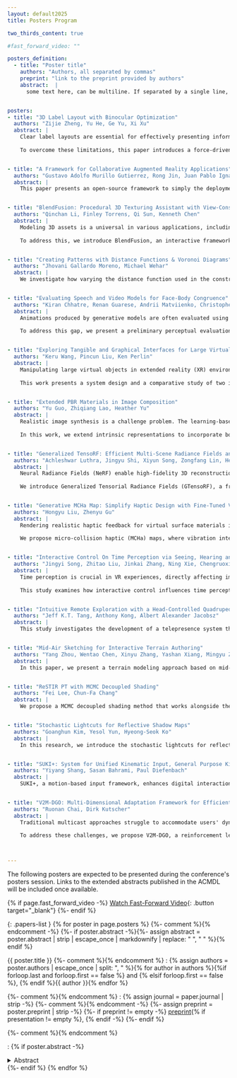 ```yaml
---
layout: default2025
title: Posters Program

two_thirds_content: true

#fast_forward_video: ""

posters_definition:
  - title: "Poster title"
    authors: "Authors, all separated by commas"
    preprint: "link to the preprint provided by authors"
    abstract:  |
      some text here, can be multiline. If separated by a single line, it will be converted to <br>, otherwise it will be converted to separate <p> tags


posters:
- title: "3D Label Layout with Binocular Optimization"
  authors: "Zijie Zheng, Yu He, Ge Yu, Xi Xu"
  abstract: |
    Clear label layouts are essential for effectively presenting information and annotating complex objects in 3D virtual environments. However, conventional methods often fail to address double vision caused by binocular disparity and rely on discrete updates, leading to inconsistent layout quality when the viewpoint shifts.
    
    To overcome these limitations, this paper introduces a force-driven binocular 3D dynamic label layout approach with continuous updates, ensuring real-time adjustments to enhance visual clarity. A user study demonstrates that our method enables faster label reading than baseline approaches, particularly as label density increases.


- title: "A Framework for Collaborative Augmented Reality Applications"
  authors: "Gustavo Adolfo Murillo Gutierrez, Rong Jin, Juan Pablo Ignacio Ramirez Paredes, Uriel Haile Hernández Belmonte"
  abstract: |
    This paper presents an open-source framework to simply the deployment and setup of co-located collaborative Augmented Reality (AR) experiences on mobile devices. It uses a centralized client-server architecture, with a single PC acting as a local server to handle data communication and synchronization across multiple mobile devices. This framework eliminates the reliance on cloud anchor services or third-party platforms that often come with restrictive limitations. The framework's performance was evaluated through a controlled indoor multi-user drawing activity, measuring interaction latency and data applicability under varying data loads.


- title: "BlendFusion: Procedural 3D Texturing Assistant with View-Consistent Generative Models"
  authors: "Qinchan Li, Finley Torrens, Qi Sun, Kenneth Chen"
  abstract: |
    Modeling 3D assets is a universal in various applications, including animation and game development. However, a key challenge lies in the labor-intensive task of 3D texturing, where creators must repeatedly update textures to align with modified geometric shapes on the fly. This iterative workflow makes 3D texturing significantly more cumbersome and less efficient than 2D image painting.
    
    To address this, we introduce BlendFusion, an interactive framework that leverages generative diffusion models to streamline 3D texturing. Unlike existing systems that generate textures from scratch, BlendFusion integrates the procedural nature of texturing by incorporating multi-view projection to guide the generation process, enhancing stylistic alignment with the creator's intent. Experimental results demonstrate the robustness and consistency of BlendFusion across both objective and subjective evaluations.


- title: "Creating Patterns with Distance Functions & Voronoi Diagrams"
  authors: "Jhovani Gallardo Moreno, Michael Wehar"
  abstract: |
    We investigate how varying the distance function used in the construction of Voronoi Diagrams can create unique tilings and repeated patterns. We consider classical distance functions such as Euclidean and Manhattan as well as novel distance functions leading to variants of classical spaces and traditional patterned designs.


- title: "Evaluating Speech and Video Models for Face-Body Congruence"
  authors: "Kiran Chhatre, Renan Guarese, Andrii Matviienko, Christopher Peters"
  abstract: |
    Animations produced by generative models are often evaluated using objective quantitative metrics that do not fully capture perceptual effects in immersive virtual environments.
    
    To address this gap, we present a preliminary perceptual evaluation of generative models for animation generation conducted through a VR-based user study (N=48). Our study investigates how human perception aligns with deep learning–derived metrics, focusing on animation congruency—ensuring that the generated facial expressions and body gestures are both congruent with and synchronous to the driving speech. We evaluated two state-of-the-art generative methods, assessing their ability to produce congruent facial expressions and body gestures. Our findings reveal that such congruency can significantly improve interaction quality. By integrating VR-based perceptual feedback into training pipelines, our work offers a method for creating more engaging virtual characters. 


- title: "Exploring Tangible and Graphical Interfaces for Large Virtual Object Manipulation"
  authors: "Keru Wang, Pincun Liu, Ken Perlin"
  abstract: |
    Manipulating large virtual objects in extended reality (XR) environments poses challenges due to scale, occlusion, and interaction precision.
    
    This work presents a system design and a comparative study of two interfaces for large-object manipulation: a tangible user interface (TUI) using 3D-printed Opti-Tracked miniatures, and a 2D graphical user interface (GUI) minimap. We deployed the system at SIGGRAPH ASIA 2024 with a floor-planning scenario and collected feedback from over 100 participants. Results show that TUI enhances spatial awareness and collaboration, while GUIs support more focused layout planning with greater precision. Our findings highlight trade-offs between tangible and graphical interfaces, suggesting hybrid approaches for improved usability in large-scale XR environment arrangement tasks.


- title: "Extended PBR Materials in Image Composition"
  authors: "Yu Guo, Zhiqiang Lao, Heather Yu"
  abstract: |
    Realistic image synthesis is a challenge problem. The learning-based approach is easy to use but lacks physical consistency, while traditional Physically Based Rendering (PBR) offers high realism but is computationally expensive. Intrinsic representation offers a well-balanced trade-off, decomposing images into fundamental components (intrinsic channels) such as geometry, materials, and illumination for controllable synthesis. However, existing PBR materials struggle with complex surface models, particularly high-specular and transparent surfaces.
    
    In this work, we extend intrinsic representations to incorporate both reflection and transmission properties, enabling the synthesis of transparent materials such as glass and windows. We propose an explicit intrinsic compositing framework that provides deterministic, interpretable image synthesis.


- title: "Generalized TensoRF: Efficient Multi-Scene Radiance Fields and View-Consistent 3D Editing"
  authors: "Achleshwar Luthra, Jingyu Shi, Xiyun Song, Zongfang Lin, Heather Yu"
  abstract: |
    Neural Radiance Fields (NeRF) enable high-fidelity 3D reconstruction but suffer from per-scene optimization and long training times. Tensorial Radiance Fields (TensoRF) improve efficiency but still require per-scene training.
    
    We introduce Generalized Tensorial Radiance Fields (GTensoRF), a framework that learns multiple scenes simultaneously, achieving scalability and efficiency. GTensoRF trains on 100 scenes in 60 minutes on a single GPU, whereas NeRF requires 24+ hours per scene. Additionally, GTensoRF enables view-consistent, semantically meaningful 3D editing through optimized tensor components and density-based resampling. Evaluated on the Photoshapes dataset, GTensoRF significantly improves multi-scene generalization and efficiency over existing methods, including EditNeRF, which requires 48 hours per scene.


- title: "Generative MCHa Map: Simplify Haptic Design with Fine-Tuned Variational Autoencoder"
  authors: "Hongyu Liu, Zhenyu Gu"
  abstract: |
    Rendering realistic haptic feedback for virtual surface materials is a key challenge in haptic interaction. In environments like games, creating haptic feedback that matches visual textures requires significant effort and expertise. Visual textures provide height and roughness information, which can be used to generate haptic maps aligned with texture pixels.
    
    We propose micro-collision haptic (MCHa) maps, where vibration intensity and frequency parameters are derived from texture features and stored in MCHa map channels. This allows developers to use haptic maps like visual texture maps and supports real-time, interactive vibrotactile feedback. Additionally, we fine-tuned the Variational Autoencoder (VAE) of Stable Diffusion to generate visual texture and matching MCHa maps simultaneously. A user study (N=18) showed that MCHa maps improved texture details recognition accuracy and were preferred by participants for vibrotactile feedback. Our approach offers an efficient, user-friendly method for designing high-fidelity surface haptic feedback for low-cost mobile devices, improving haptic experiences in virtual environments.


- title: "Interactive Control On Time Perception via Seeing, Hearing and Thinking in 3D VR Games"
  authors: "Jingyi Song, Zhitao Liu, Jinkai Zhang, Ning Xie, Chengruoxi Wang, Yu Wu"
  abstract: |
    Time perception is crucial in VR experiences, directly affecting immersion and gameplay design.
    
    This study examines how interactive control influences time perception through vision, hearing, and cognitive load. The results show that high-sensitivity colors, familiar music, low cognitive loads, and the high attention level can accelerate the perceived duration through 3 experiments. These results provide insights for designers to enhance player experience.


- title: "Intuitive Remote Exploration with a Head-Controlled Quadrupedal Robot Avatar in Virtual Reality"
  authors: "Jeff K.T. Tang, Anthony Kong, Albert Alexander Jacobsz"
  abstract: |
    This study investigates the development of a telepresence system that based on open-source technologies such as the Robot Operating System (ROS) to allow users to interact with distant environments. The system includes a quadruped robot with a stereoscopic camera for immersive experiences and was created in response to the increased demand for remote operations during the COVID-19 pandemic. Users reported a high level of physical comfort and a generally positive perception of the experience, reflecting an 80% success rate in locating objects during interactions. Improvements to response times and camera quality were suggested by participants. The system’s versatility positions it for applications in fields like deep space exploration, providing a scalable and economical solution. The findings also highlight the system’s potential to improve remote exploration tasks and elder care applications.


- title: "Mid-Air Sketching for Interactive Terrain Authoring"
  authors: "Yang Zhou, Wentao Chen, Xinyu Zhang, Yashan Xiang, Mingyu Zhai, Kun Zhao, Jie Liu, Guihuan Feng, Bin Luo"
  abstract: |
    In this paper, we present a terrain modeling approach based on mid-air sketching. Users can outline the key spatial features of the terrain with the assistance of sparse 3D strokes. This approach can generate digital elevation models based on 3D sketches, giving non- artists the freedom to create personalized terrains. Experiments demonstrate that the proposed approach has significant advantages in creative freedom and artistic control in some scenarios. Finally, we hope that the approach in this paper can provide a new idea for the automatic generation of 3D content.


- title: "ReSTIR PT with MCMC Decoupled Shading"
  authors: "Fei Lee, Chun-Fa Chang"
  abstract: |
    We propose a MCMC decoupled shading method that works alongside the original ReSTIR PT process to produce better-converged images without requiring additional rays. By exploiting the structural similarity between ReSTIR PT and MCMC methods, we treat each candidate path generated within ReSTIR PT as if it were spawned using a Markov chain, interpreting spatiotemporal reuses as mutations. This approach allows energy transfer and deposition between pixels, effectively extracting more information from each candidate path within the ReSTIR PT procedure. As a result, our method enhances stratification, reduces correlation, and achieves a more converged output compared to the original ReSTIR PT.


- title: "Stochastic Lightcuts for Reflective Shadow Maps"
  authors: "Goanghun Kim, Yesol Yun, Hyeong-Seok Ko"
  abstract: |
    In this research, we introduce the stochastic lightcuts for reflective shadow maps (RSMSLC), which is designed for real-time one-bounce diffuse indirect illumination. Our method organizes virtual point lights of the reflective shadow map (RSM) into a perfect binary tree, like Lin and Yuksel’s work. But it minimizes cumbersome virtual lights clustering process with a pyramid-like manner, still maintaining substantial spatial coherence. This compact data structure significantly enhances the efficiency of storing and sampling.


- title: "SUKI+: System for Unified Kinematic Input, General Purpose Kinematic Input Convertor"
  authors: "Yiyang Shang, Sasan Bahrami, Paul Diefenbach"
  abstract: |
    SUKI+, a motion-based input framework, enhances digital interactions for users with diverse physical abilities. Originally developed for rehabilitation, it enables real-time movement control remapping without modifying game code. SUKI+ integrates Dynamic Difficulty Adjustment (DDA) using kinematic and biometric data to dynamically adjust difficulty based on user performance and engagement. A pilot study with 11 stroke patients showed improved engagement, suggesting its potential for scalable, adaptive solutions in rehabilitation, accessibility-focused gaming, and interactive training.


- title: "V2M-DGO: Multi-Dimensional Adaptation Framework for Efficient Volumetric Video Multicasting"
  authors: "Ruonan Chai, Dirk Kutscher"
  abstract: |
    Traditional multicast approaches struggle to accommodate users' dynamic fields of view (FoV), heterogeneous devices, and fluctuating network conditions, leading to inefficient bandwidth utilization and degraded Quality of Experience (QoE).
    
    To address these challenges, we propose V2M-DGO, a reinforcement learning-based framework that optimizes user grouping and layered content delivery. V2M-DGO leverages multi-dimensional dynamic grouping to enhance multicast efficiency while minimizing computational overhead. It integrates V-PCC 3D video coding for layered content generation and employs Proximal Policy Optimization (PPO) to learn adaptive grouping and resource allocation strategies in an offline setting. For synchronized and resilient transmission, V2M-DGO utilizes Common Media Application Format (CMAF), Manifest alignment, and a fast rollback mechanism to mitigate network fluctuations. Additionally, knowledge distillation enables a lightweight model that preserves performance while reducing computational costs. With its scalable design, V2M-DGO significantly improves QoE and bandwidth efficiency, making it a promising solution for future volumetric video streaming.



---
```


The following posters are expected to be presented during the conference's posters session. Links to the extended abstracts published in the ACMDL will be included once available.

{% if page.fast_forward_video -%}
[Watch Fast-Forward Video]({{page.fast_forward_video}}){: .button target="_blank"}
{%- endif %}


{: .papers-list }
{% for poster in page.posters %}
{%- comment %}<!-- This next tag is absolutely horrendous but it is the only thing that seems to work to handle newlines in a nice way. Basically, we convert markdown to html, and then we ensure after any newline there are two spaces, so that the dd will not be broken -->{% endcomment -%}
{%- if poster.abstract -%}{%- assign abstract = poster.abstract | strip | escape_once | markdownify | replace: "
", "
  " %}{% endif %}

{{ poster.title }}
{%- comment %}<!-- Authors of the poster, separated by comma, with an "and" between the last two -->{% endcomment %}
: {% assign authors = poster.authors | escape_once | split: ", " %}{% for author in authors %}{%if forloop.last and forloop.first == false %} and {% elsif forloop.first == false %}, {% endif %}{{ author }}{% endfor %}

{%- comment %}<!-- Links for the poster -->{% endcomment %}
: {% assign journal = paper.journal | strip -%}
  {%- comment %}<!-- links, separated by commas -->{% endcomment -%}
  {%- assign preprint = poster.preprint | strip -%}
  {%- if preprint != empty -%}
  <a href="{{ preprint }}">preprint</a>{% if presentation != empty %}, {% endif -%}
  {%- endif %}

{%- comment %}<!-- Abstract and thumbnail -->{% endcomment %}

: {% if poster.abstract -%}
  <details>
  <summary>Abstract</summary>

  {{ abstract }}

  </details>
  {%- endif %}
{% endfor %}


